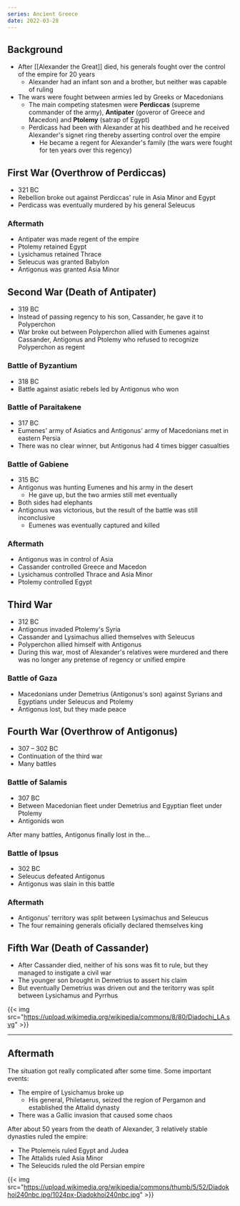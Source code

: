 ```yaml
---
series: Ancient Greece
date: 2022-03-28
---
```


## Background
- After [[Alexander the Great]] died, his generals fought over the control of the empire for 20 years
	- Alexander had an infant son and a brother, but neither was capable of ruling
- The wars were fought between armies led by Greeks or Macedonians
	- The main competing statesmen were **Perdiccas** (supreme commander of the army), **Antipater** (goveror of Greece and Macedon) and **Ptolemy** (satrap of Egypt)
	- Perdicass had been with Alexander at his deathbed and he received Alexander's signet ring thereby asserting control over the empire
		- He became a regent for Alexander's family (the wars were fought for ten years over this regency) 

## First War (Overthrow of Perdiccas)
- 321 BC
- Rebellion broke out against Perdiccas' rule in Asia Minor and Egypt
- Perdicass was eventually murdered by his general Seleucus
### Aftermath
- Antipater was made regent of the empire
- Ptolemy retained Egypt
- Lysichamus retained Thrace
- Seleucus was granted Babylon
- Antigonus was granted Asia Minor
## Second War (Death of Antipater)
- 319 BC
- Instead of passing regency to his son, Cassander, he gave it to Polyperchon
- War broke out between Polyperchon allied with Eumenes against Cassander, Antigonus and Ptolemy who refused to recognize Polyperchon as regent
### Battle of Byzantium
- 318 BC
- Battle against asiatic rebels led by Antigonus who won
### Battle of Paraitakene
- 317 BC
- Eumenes' army of Asiatics and Antigonus' army of Macedonians met in eastern Persia
- There was no clear winner, but Antigonus had 4 times bigger casualties
### Battle of Gabiene
- 315 BC
- Antigonus was hunting Eumenes and his army in the desert
	- He gave up, but the two armies still met eventually
- Both sides had elephants
- Antigonus was victorious, but the result of the battle was still inconclusive
	- Eumenes was eventually captured and killed
### Aftermath
- Antigonus was in control of Asia
- Cassander controlled Greece and Macedon
- Lysichamus controlled Thrace and Asia Minor
- Ptolemy controlled Egypt

## Third War
- 312 BC
- Antigonus invaded Ptolemy's Syria
- Cassander and Lysimachus allied themselves with Seleucus
- Polyperchon allied himself with Antigonus
- During this war, most of Alexander's relatives were murdered and there was no longer any pretense of regency or unified empire
### Battle of Gaza
- Macedonians under Demetrius (Antigonus's son) against Syrians and Egyptians under Seleucus and Ptolemy
- Antigonus lost, but they made peace

## Fourth War (Overthrow of Antigonus)
- 307 – 302 BC
- Continuation of the third war
- Many battles 
### Battle of Salamis
- 307 BC
- Between Macedonian fleet under Demetrius and Egyptian fleet under Ptolemy
- Antigonids won

After many battles, Antigonus finally lost in the...

### Battle of Ipsus
- 302 BC
- Seleucus defeated Antigonus
- Antigonus was slain in this battle
### Aftermath
- Antigonus' territory was split between Lysimachus and Seleucus
- The four remaining generals oficially declared themselves king

## Fifth War (Death of Cassander)
- After Cassander died, neither of his sons was fit to rule, but they managed to instigate a civil war
- The younger son brought in Demetrius to assert his claim
- But eventually Demetrius was driven out and the teritorry was split between Lysichamus and Pyrrhus

{{< img src="https://upload.wikimedia.org/wikipedia/commons/8/80/Diadochi_LA.svg" >}}


---

## Aftermath
The situation got really complicated after some time. Some important events:
- The empire of Lysichamus broke up
	- His general, Philetaerus, seized the region of Pergamon and established the Attalid dynasty
- There was a Gallic invasion that caused some chaos

After about 50 years from the death of Alexander, 3 relatively stable dynasties ruled the empire:
- The Ptolemeis ruled Egypt and Judea
- The Attalids ruled Asia Minor
- The Seleucids ruled the old Persian empire

{{< img src="https://upload.wikimedia.org/wikipedia/commons/thumb/5/52/Diadokhoi240nbc.jpg/1024px-Diadokhoi240nbc.jpg" >}}